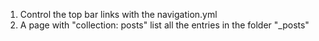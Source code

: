 1. Control the top bar links with the navigation.yml
1. A page with "collection: posts" list all the entries in the folder "_posts"